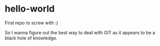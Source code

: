# hello-world
First repo to screw with :)

So I wanna figure out the best way to deal with GIT as it appears to be a black hole of knowledge.

